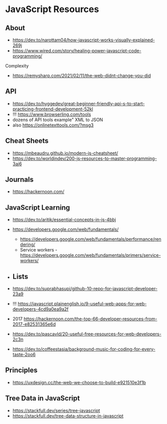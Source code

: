 # JavaScript Resources

## About


* https://dev.to/narottam04/how-javascript-works-visually-explained-269j
* https://www.wired.com/story/healing-power-javascript-code-programming/

Complexity
* https://remysharp.com/2021/02/11/the-web-didnt-change-you-did


## API

* https://dev.to/hyggedev/great-beginner-friendly-api-s-to-start-practicing-frontend-development-52kl
* !!! https://www.browserling.com/tools
* dozens of API tools example" XML to JSON
* also https://onlinetexttools.com/?msg3


## Cheat Sheets

* https://mbeaudru.github.io/modern-js-cheatsheet/
* https://dev.to/worldindev/200-js-resources-to-master-programming-3aj6

## Journals

* https://hackernoon.com/

## JavaScript Learning

* https://dev.to/aritik/essential-concepts-in-js-4bbj
* https://developers.google.com/web/fundamentals/
	* https://developers.google.com/web/fundamentals/performance/rendering/
	* Service workers - https://developers.google.com/web/fundamentals/primers/service-workers/

* ## Lists


* https://dev.to/suprabhasupi/github-10-repo-for-javascript-developer-23a9
* !!! https://javascript.plainenglish.io/9-useful-web-apps-for-web-developers-4cd9a0ea9a2f
* 2017 https://hackernoon.com/the-top-66-developer-resources-from-2017-e82531365e6d
* https://dev.to/pascavld/20-useful-free-resources-for-web-developers-2c3n
* https://dev.to/coffeestasia/background-music-for-coding-for-every-taste-2oo6


## Principles

* https://uxdesign.cc/the-web-we-choose-to-build-e921510e3f1b


## Tree Data in JavaScript

* https://stackfull.dev/series/tree-javascript
* https://stackfull.dev/tree-data-structure-in-javascript

